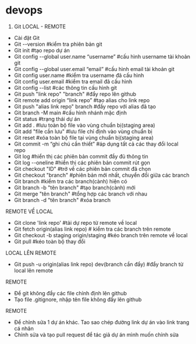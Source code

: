 # devops
1.	Git
LOCAL - REMOTE
-	Cài đặt Git
-   Git --version #kiểm tra phiên bản git
-   Git init #tạo repo dự án
-	Git config --global user.name “username” #cấu hình username tài khoản git
-	Git config --global user.email “email” #cấu hình email tài khoản git
-	Git config user.name #kiểm tra username đã cấu hình
-	Git config user.email #kiểm tra email đã cấu hình
-	Git config --list #các thông tin cấu hình git
-   Git push "link repo" "branch" #đẩy repo lên github
-	Git remote add origin “link repo” #tạo alias cho link repo
-   Git push "alias link repo" branch #đấy repo với alias đã tạo
-	Git branch -M main #cấu hình nhánh mặc định
-	Git status #trạng thái dự án
-	Git add . #lưu toàn bộ file vào vùng chuẩn bị(staging area)
-	Git add "file cần lưu" #lưu file chỉ định vào vùng chuẩn bị
-	Git reset #xóa toàn bộ file tại vùng chuẩn bị(staging area)
-	Git commit -m “ghi chú cần thiết” #áp dụng tất cả các thay đổi local repo
-	Git log #hiển thị các phiên bản commit đầy đủ thông tin
-	Git log --oneline #hiển thị các phiên bản commit rút gọn
-   Git checkout "ID" #trở về các phiên bản commit đã chọn
-   Git checkout "branch" #phiên bản mới nhất, chuyển đổi giữa các branch
-   Git branch #kiểm tra các branch(cành) hiện có
-   Git branch -b "tên branch" #tạo branch(cành) mới
-   Git merge "tên branch" #tổng hợp các branch với nhau
-   Git branch -d "tên branch" #xóa branch

REMOTE VỀ LOCAL
-   Git clone 'link repo' #tải dự repo từ remote về local
-   Git fetch origin(alias link repo) # kiểm tra các branch trên remote
-   Git checkout -b staging origin/staging #kéo branch trên remote về local
-	Git pull #kéo toàn bộ thay đổi

LOCAL LÊN REMOTE
-   Git push -u origin(alias link repo) dev(branch cần đẩy) #đẩy branch từ local lên remote

REMOTE
-   Để git không đẩy các file chỉnh định lên github
-   Tạo file .gitignore, nhập tên file không đẩy lên github

REMOTE
-   Để chỉnh sửa 1 dự án khác. Tao sao chép đường link dự án vào link trang cá nhân
-   Chỉnh sửa và tạo pull request để tác giả dự án mình muốn chỉnh sửa








